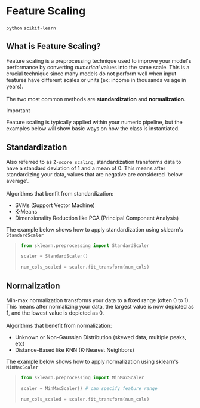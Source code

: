 # Feature Scaling
`python` `scikit-learn`

## What is Feature Scaling?
Feature scaling is a preprocessing technique used to improve your model's performance by converting _numerical_ values 
into the same scale. This is a crucial technique since many models do not perform well when input features have different scales
or units (ex: income in thousands vs age in years).</br>
</br>
The two most common methods are **standardization** and **normalization**.

> [!IMPORTANT]
> Feature scaling is typically applied within your numeric pipeline, but the examples below will show basic ways on how the class is instantiated.

## Standardization
Also referred to as `Z-score scaling`, standardization transforms data to have a standard deviation of 1 and a mean of 0.
This means after standardizing your data, values that are negative are considered 'below average'.</br>
</br> 
Algorithms that benfit from standardization:
* SVMs (Support Vector Machine)
* K-Means
* Dimensionality Reduction like PCA (Principal Component Analysis)

The example below shows how to apply standardization using sklearn's `StandardScaler` 

>```python
> from sklearn.preprocessing import StandardScaler
>
> scaler = StandardScaler()
>
> num_cols_scaled = scaler.fit_transform(num_cols)

## Normalization
Min-max normalization transforms your data to a fixed range (often 0 to 1). This means after normalizing your data, the largest
value is now depicted as 1, and the lowest value is depicted as 0.</br>
</br>
Algorithms that benefit from normalization:
* Unknown or Non-Gaussian Distribution (skewed data, multiple peaks, etc)
* Distance-Based like KNN (K-Nearest Neighbors)

The example below shows how to apply normalization using sklearn's `MinMaxScaler` 
> ```python
> from sklearn.preprocessing import MinMaxScaler
>
> scaler = MinMaxScaler() # can specify feature_range
>
> num_cols_scaled = scaler.fit_transform(num_cols)
